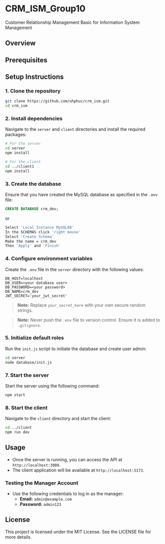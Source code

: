 # CRM_ISM_Group10
Customer Relationship Management Basic for Information System Management 

## Overview



## Prerequisites



## Setup Instructions

### 1. Clone the repository

```bash
git clone https://github.com/uhphuc/crm_ism.git
cd crm_ism
```

### 2. Install dependencies

Navigate to the `server` and `client` directories and install the required packages:

```bash
# For the server
cd server
npm install

# For the client
cd ../client1
npm install
```

### 3. Create the database

Ensure that you have created the MySQL database as specified in the `.env` file:

```sql
CREATE DATABASE crm_dev;
```
or 
```bash
Select 'Local Instance MySQL80'
In the SCHEMAS click 'right mouse'
Select 'Create Schema' 
Make the name = crm_dev
Then 'Apply' and 'Finish'
```

### 4. Configure environment variables

Create the `.env` file in the `server` directory with the following values:

```properties
DB_HOST=localhost
DB_USER=<your database user>
DB_PASSWORD=<your password>
DB_NAME=crm_dev
JWT_SECRET='your_jwt_secret'
```

> **Note:** Replace `your_secret_here` with your own secure random strings.

> **Note:** Never push the `.env` file to version control. Ensure it is added to `.gitignore`.

### 5. Initialize default roles

Run the `init.js` script to initiate the database and create user admin:

```bash
cd server
node database/init.js
```


### 7. Start the server

Start the server using the following command:

```bash
npm start
```

### 8. Start the client

Navigate to the `client` directory and start the client:

```bash
cd ../client
npm run dev
```


## Usage

- Once the server is running, you can access the API at `http://localhost:3000`.
- The client application will be available at `http://localhost:5173`.

### Testing the Manager Account

- Use the following credentials to log in as the manager:
  - **Email:** `admin@example.com`
  - **Password:** `admin123`

## License

This project is licensed under the MIT License. See the LICENSE file for more details.
